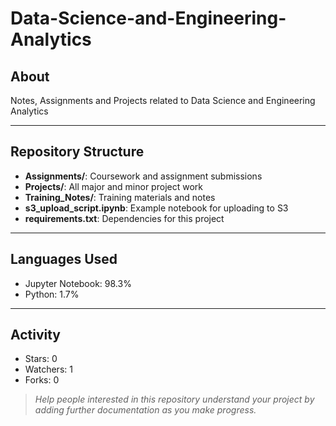 # Data-Science-and-Engineering-Analytics

## About

Notes, Assignments and Projects related to Data Science and Engineering Analytics

---

## Repository Structure
- **Assignments/**: Coursework and assignment submissions
- **Projects/**: All major and minor project work
- **Training_Notes/**: Training materials and notes
- **s3_upload_script.ipynb**: Example notebook for uploading to S3
- **requirements.txt**: Dependencies for this project

---

## Languages Used
- Jupyter Notebook: 98.3%
- Python: 1.7%

---

## Activity
- Stars: 0
- Watchers: 1
- Forks: 0

> _Help people interested in this repository understand your project by adding further documentation as you make progress._
